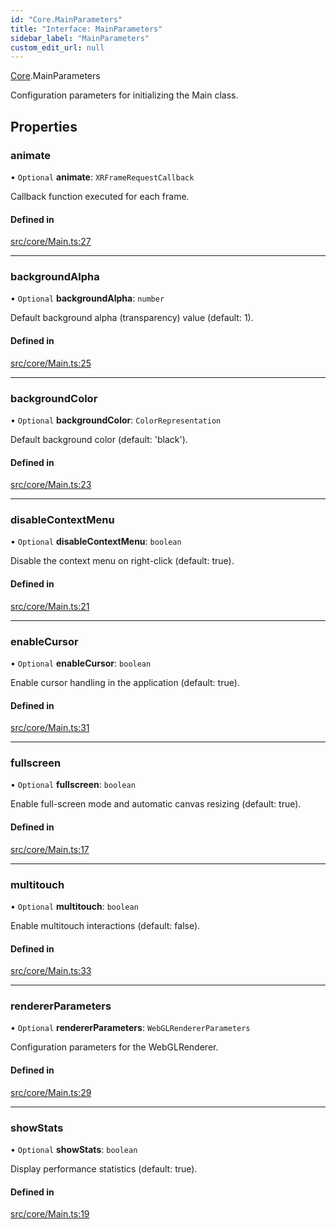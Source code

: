 ```yaml
---
id: "Core.MainParameters"
title: "Interface: MainParameters"
sidebar_label: "MainParameters"
custom_edit_url: null
---
```


[Core](../namespaces/Core.md).MainParameters

Configuration parameters for initializing the Main class.

## Properties

### animate

• `Optional` **animate**: `XRFrameRequestCallback`

Callback function executed for each frame.

#### Defined in

[src/core/Main.ts:27](https://github.com/agargaro/three.ez/blob/5cb5c71/src/core/Main.ts#L27)

___

### backgroundAlpha

• `Optional` **backgroundAlpha**: `number`

Default background alpha (transparency) value (default: 1).

#### Defined in

[src/core/Main.ts:25](https://github.com/agargaro/three.ez/blob/5cb5c71/src/core/Main.ts#L25)

___

### backgroundColor

• `Optional` **backgroundColor**: `ColorRepresentation`

Default background color (default: 'black').

#### Defined in

[src/core/Main.ts:23](https://github.com/agargaro/three.ez/blob/5cb5c71/src/core/Main.ts#L23)

___

### disableContextMenu

• `Optional` **disableContextMenu**: `boolean`

Disable the context menu on right-click (default: true).

#### Defined in

[src/core/Main.ts:21](https://github.com/agargaro/three.ez/blob/5cb5c71/src/core/Main.ts#L21)

___

### enableCursor

• `Optional` **enableCursor**: `boolean`

Enable cursor handling in the application (default: true).

#### Defined in

[src/core/Main.ts:31](https://github.com/agargaro/three.ez/blob/5cb5c71/src/core/Main.ts#L31)

___

### fullscreen

• `Optional` **fullscreen**: `boolean`

Enable full-screen mode and automatic canvas resizing (default: true).

#### Defined in

[src/core/Main.ts:17](https://github.com/agargaro/three.ez/blob/5cb5c71/src/core/Main.ts#L17)

___

### multitouch

• `Optional` **multitouch**: `boolean`

Enable multitouch interactions (default: false).

#### Defined in

[src/core/Main.ts:33](https://github.com/agargaro/three.ez/blob/5cb5c71/src/core/Main.ts#L33)

___

### rendererParameters

• `Optional` **rendererParameters**: `WebGLRendererParameters`

Configuration parameters for the WebGLRenderer.

#### Defined in

[src/core/Main.ts:29](https://github.com/agargaro/three.ez/blob/5cb5c71/src/core/Main.ts#L29)

___

### showStats

• `Optional` **showStats**: `boolean`

Display performance statistics (default: true).

#### Defined in

[src/core/Main.ts:19](https://github.com/agargaro/three.ez/blob/5cb5c71/src/core/Main.ts#L19)
